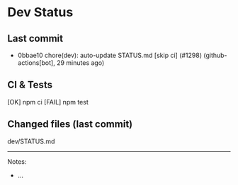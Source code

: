 # Dev Status

## Last commit
- 0bbae10 chore(dev): auto-update STATUS.md [skip ci] (#1298) (github-actions[bot], 29 minutes ago)
## CI & Tests
[OK] npm ci
[FAIL] npm test

## Changed files (last commit)
dev/STATUS.md

---
Notes:
- ...
